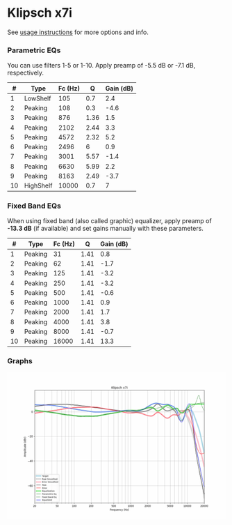 # Klipsch x7i
See [usage instructions](https://github.com/jaakkopasanen/AutoEq#usage) for more options and info.

### Parametric EQs
You can use filters 1-5 or 1-10. Apply preamp of -5.5 dB or -7.1 dB, respectively.

|   # | Type      |   Fc (Hz) |    Q |   Gain (dB) |
|-----|-----------|-----------|------|-------------|
|   1 | LowShelf  |       105 | 0.7  |         2.4 |
|   2 | Peaking   |       108 | 0.3  |        -4.6 |
|   3 | Peaking   |       876 | 1.36 |         1.5 |
|   4 | Peaking   |      2102 | 2.44 |         3.3 |
|   5 | Peaking   |      4572 | 2.32 |         5.2 |
|   6 | Peaking   |      2496 | 6    |         0.9 |
|   7 | Peaking   |      3001 | 5.57 |        -1.4 |
|   8 | Peaking   |      6630 | 5.99 |         2.2 |
|   9 | Peaking   |      8163 | 2.49 |        -3.7 |
|  10 | HighShelf |     10000 | 0.7  |         7   |

### Fixed Band EQs
When using fixed band (also called graphic) equalizer, apply preamp of **-13.3 dB** (if available) and set gains manually with these parameters.

|   # | Type    |   Fc (Hz) |    Q |   Gain (dB) |
|-----|---------|-----------|------|-------------|
|   1 | Peaking |        31 | 1.41 |         0.8 |
|   2 | Peaking |        62 | 1.41 |        -1.7 |
|   3 | Peaking |       125 | 1.41 |        -3.2 |
|   4 | Peaking |       250 | 1.41 |        -3.2 |
|   5 | Peaking |       500 | 1.41 |        -0.6 |
|   6 | Peaking |      1000 | 1.41 |         0.9 |
|   7 | Peaking |      2000 | 1.41 |         1.7 |
|   8 | Peaking |      4000 | 1.41 |         3.8 |
|   9 | Peaking |      8000 | 1.41 |        -0.7 |
|  10 | Peaking |     16000 | 1.41 |        13.3 |

### Graphs
![](./Klipsch%20x7i.png)
